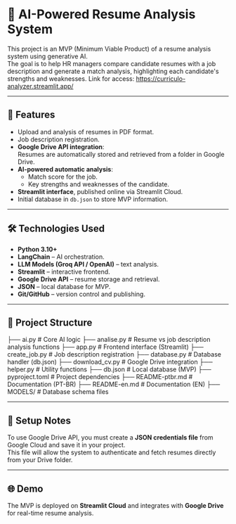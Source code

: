# 🤖 AI-Powered Resume Analysis System

This project is an MVP (Minimum Viable Product) of a resume analysis system using generative AI.  
The goal is to help HR managers compare candidate resumes with a job description and generate a match analysis, highlighting each candidate's strengths and weaknesses.
Link for access: https://curriculo-analyzer.streamlit.app/

---

## 🚀 Features
- Upload and analysis of resumes in PDF format.  
- Job description registration.  
- **Google Drive API integration**:  
  Resumes are automatically stored and retrieved from a folder in Google Drive.  
- **AI-powered automatic analysis**:  
  - Match score for the job.  
  - Key strengths and weaknesses of the candidate.  
- **Streamlit interface**, published online via Streamlit Cloud.  
- Initial database in `db.json` to store MVP information.  

---

## 🛠️ Technologies Used
- **Python 3.10+**  
- **LangChain** – AI orchestration.  
- **LLM Models (Groq API / OpenAI)** – text analysis.  
- **Streamlit** – interactive frontend.  
- **Google Drive API** – resume storage and retrieval.  
- **JSON** – local database for MVP.  
- **Git/GitHub** – version control and publishing.  

---

## 📂 Project Structure

├── ai.py # Core AI logic
├── analise.py # Resume vs job description analysis functions
├── app.py # Frontend interface (Streamlit)
├── create_job.py # Job description registration
├── database.py # Database handler (db.json)
├── download_cv.py # Google Drive integration
├── helper.py # Utility functions
├── db.json # Local database (MVP)
├── pyproject.toml # Project dependencies
├── README-ptbr.md # Documentation (PT-BR)
├── README-en.md # Documentation (EN)
├── MODELS/ # Database schema files

---

## 🔑 Setup Notes
To use Google Drive API, you must create a **JSON credentials file** from Google Cloud and save it in your project.  
This file will allow the system to authenticate and fetch resumes directly from your Drive folder.  

---

## 🌐 Demo
The MVP is deployed on **Streamlit Cloud** and integrates with **Google Drive** for real-time resume analysis.  
